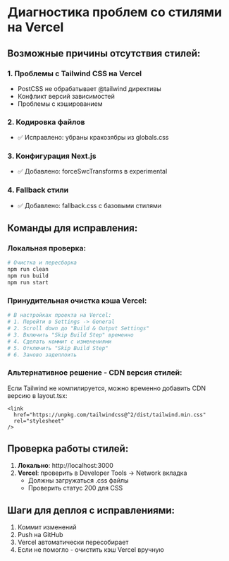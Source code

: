 # Диагностика проблем со стилями на Vercel

## Возможные причины отсутствия стилей:

### 1. Проблемы с Tailwind CSS на Vercel
- PostCSS не обрабатывает @tailwind директивы
- Конфликт версий зависимостей
- Проблемы с кэшированием

### 2. Кодировка файлов
- ✅ Исправлено: убраны кракозябры из globals.css

### 3. Конфигурация Next.js
- ✅ Добавлено: forceSwcTransforms в experimental

### 4. Fallback стили
- ✅ Добавлено: fallback.css с базовыми стилями

## Команды для исправления:

### Локальная проверка:
```bash
# Очистка и пересборка
npm run clean
npm run build
npm run start
```

### Принудительная очистка кэша Vercel:
```bash
# В настройках проекта на Vercel:
# 1. Перейти в Settings -> General
# 2. Scroll down до "Build & Output Settings"
# 3. Включить "Skip Build Step" временно
# 4. Сделать коммит с изменениями
# 5. Отключить "Skip Build Step"
# 6. Заново задеплоить
```

### Альтернативное решение - CDN версия стилей:
Если Tailwind не компилируется, можно временно добавить CDN версию в layout.tsx:

```tsx
<link 
  href="https://unpkg.com/tailwindcss@^2/dist/tailwind.min.css" 
  rel="stylesheet"
/>
```

## Проверка работы стилей:

1. **Локально**: http://localhost:3000
2. **Vercel**: проверить в Developer Tools -> Network вкладка
   - Должны загружаться .css файлы
   - Проверить статус 200 для CSS

## Шаги для деплоя с исправлениями:

1. Коммит изменений
2. Push на GitHub
3. Vercel автоматически пересобирает
4. Если не помогло - очистить кэш Vercel вручную

